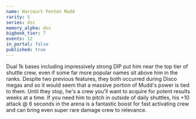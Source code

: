 ```yaml
---
name: Harcourt Fenton Mudd
rarity: 5
series: dsc
memory_alpha: dsc
bigbook_tier: 7
events: 12
in_portal: false
published: true
---
```


Dual 1k bases including impressively strong DIP put him near the top tier of shuttle crew, even if some far more popular names sit above him in the ranks. Despite two previous features, they both occurred during Disco megas and so it would seem that a massive portion of Mudd's power is tied to them. Until they stop, he's a crew you'll want to acquire for potent results weeks at a time. If you need him to pitch in outside of daily shuttles, his +10 attack @ 6 seconds in the arena is a fantastic boost for fast activating crew and can bring even super rare damage crew to relevance.
